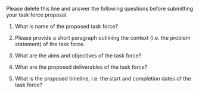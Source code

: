 Please delete this line and answer the following questions before submitting your task force proposal.

1. What is name of the proposed task force?

2. Please provide a short paragraph outlining the context (i.e. the problem statement) of the task force.
  
3. What are the aims and objectives of the task force?
  
4. What are the proposed deliverables of the task force?
  
5. What is the proposed timeline, i.e. the start and completion dates of the task force?

